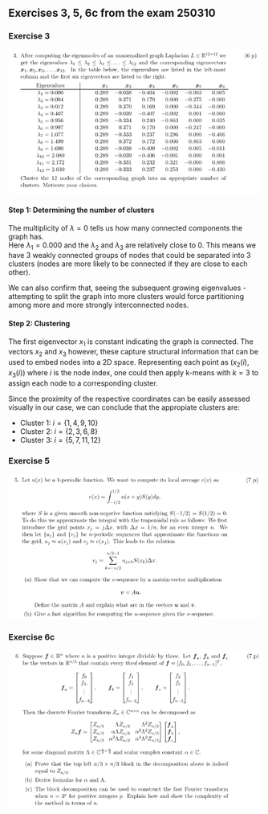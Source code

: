 ## Exercises 3, 5, 6c from the exam 250310

### Exercise 3

![After computing...](image.png)

#### Step 1: Determining the number of clusters
The multiplicity of $\lambda = 0$ tells us how many connected components the graph has.    
Here $\lambda_1 = 0.000$ and the $\lambda_2$ and $\lambda_3$ are relatively close to $0$. This means we have $3$ weakly connected groups of nodes that could be separated into $3$ clusters (nodes are more likely to be connected if they are close to each other). 

We can also confirm that, seeing the subsequent growing eigenvalues - attempting to split the graph into more clusters would force partitioning among more and more strongly interconnected nodes. 

#### Step 2: Clustering
The first eigenvector $x_1$ is constant indicating the graph is connected. The vectors $x_2$ and $x_3$ however, these capture structural information that can be used to embed nodes into a 2D space. Representing each point as $(x_2(i), x_3(i))$ where $i$ is the node index, one could then apply k-means with $k=3$ to assign each node to a corresponding cluster.

Since the proximity of the respective coordinates can be easily assessed visually in our case, we can conclude that the appropiate clusters are:
- Cluster 1: $i = \{1, 4, 9, 10\}$
- Cluster 2: $i = \{2,3,6,8\}$
- Cluster 3: $i = \{5,7,11,12\}$

### Exercise 5

![alt text](image-1.png)

### Exercise 6c

![alt text](image-2.png)

